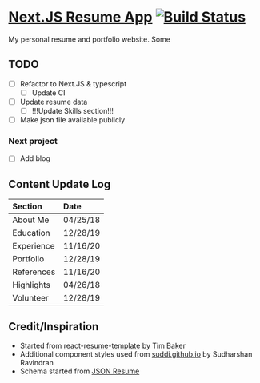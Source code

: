 # [Next.JS Resume App](https://donstolz.tech/) [![Build Status](https://travis-ci.org/donald-stolz/resume.svg?branch=master)](https://travis-ci.org/donald-stolz/resume)

My personal resume and portfolio website. Some

## TODO

- [ ] Refactor to Next.JS & typescript
  - [ ] Update CI
- [ ] Update resume data
  - [ ] !!!Update Skills section!!!
- [ ] Make json file available publicly

### Next project

- [ ] Add blog

## Content Update Log

| Section    | Date     |
| :--------- | :------- |
| About Me   | 04/25/18 |
| Education  | 12/28/19 |
| Experience | 11/16/20 |
| Portfolio  | 12/28/19 |
| References | 11/16/20 |
| Highlights | 04/26/18 |
| Volunteer  | 12/28/19 |

## Credit/Inspiration

- Started from [react-resume-template](https://github.com/tbakerx/react-resume-template) by Tim Baker
- Additional component styles used from [suddi.github.io](https://github.com/suddi/suddi.github.io) by Sudharshan Ravindran
- Schema started from [JSON Resume](https://jsonresume.org/schema/)
